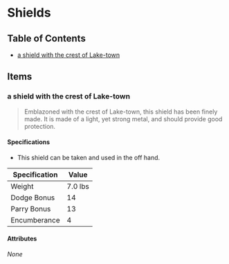 # Shields

## Table of Contents

* [a shield with the crest of Lake-town](#a-shield-with-the-crest-of-lake-town)

## Items

### a shield with the crest of Lake-town

> Emblazoned with the crest of Lake-town, this shield has been finely made.
> It is made of a light, yet strong metal, and should provide good protection.

#### Specifications

* This shield can be taken and used in the off hand.

| Specification | Value   |
|---------------|---------|
| Weight        | 7.0 lbs |
| Dodge Bonus   | 14      |
| Parry Bonus   | 13      |
| Encumberance  | 4       |

#### Attributes

*None*
